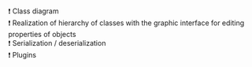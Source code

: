 ❗️ Сlass diagram  
 ❗️ Realization of hierarchy of classes with the graphic interface for editing properties of objects  
 ❗️ Serialization / deserialization  
 ❗️ Plugins  
